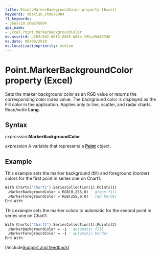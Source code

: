 ```yaml
---
title: Point.MarkerBackgroundColor property (Excel)
keywords: vbaxl10.chm576084
f1_keywords:
- vbaxl10.chm576084
api_name:
- Excel.Point.MarkerBackgroundColor
ms.assetid: a283c8d2-08f2-0865-b8fe-26bc45d497d8
ms.date: 05/09/2019
ms.localizationpriority: medium
---
```



# Point.MarkerBackgroundColor property (Excel)

Sets the marker background color as an RGB value or returns the corresponding color index value. The background color is displayed as the Fill color in the application. Applies only to line, scatter, and radar charts. Read/write **Long**.


## Syntax

_expression_.**MarkerBackgroundColor**

_expression_ A variable that represents a **[Point](Excel.Point(object).md)** object.


## Example

This example sets the marker background (fill) and foreground (border) colors for the first point in series one on Chart1.

```vb
With Charts("Chart1").SeriesCollection(1).Points(1) 
 .MarkerBackgroundColor = RGB(0,255,0) ' green fill
 .MarkerForegroundColor = RGB(255,0,0) ' red border
End With
```

This example sets the marker colors to automatic for the second point in series one on Chart1.

```vb
With Charts("Chart1").SeriesCollection(1).Points(2) 
 .MarkerBackgroundColor = -1 ' automatic fill
 .MarkerForegroundColor = -1 ' automatic border
End With
```



[!include[Support and feedback](~/includes/feedback-boilerplate.md)]
